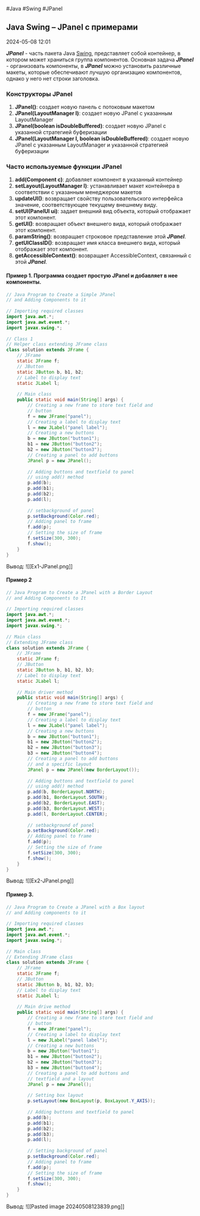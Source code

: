 #Java #Swing #JPanel

## Java Swing – JPanel с примерами

2024-05-08 12:01

**_JPanel_** - часть пакета Java [Swing](Swing), представляет собой контейнер, в котором может храниться группа компонентов. Основная задача **_JPanel_** - организовать компоненты, в **_JPanel_** можно установить различные макеты, которые обеспечивают лучшую организацию компонентов, однако у него нет строки заголовка.

### **Конструкторы JPanel** 

1. **JPanel()**: создает новую панель с потоковым макетом
2. **JPanel(LayoutManager l)**: создает новую JPanel с указанным LayoutManager
3. **JPanel(boolean isDoubleBuffered)**: создает новую JPanel с указанной стратегией буферизации
4. **JPanel(LayoutManager l, boolean isDoubleBuffered)**: создает новую JPanel с указанным LayoutManager и указанной стратегией буферизации

### **Часто используемые функции JPanel** 

1. **add(Component c)**: добавляет компонент в указанный контейнер
2. **setLayout(LayoutManager l)**: устанавливает макет контейнера в соответствии с указанным менеджером макетов
3. **updateUI()**: возвращает свойству пользовательского интерфейса значение, соответствующее текущему внешнему виду.
4. **setUI(PanelUI ui)**: задает внешний вид объекта, который отображает этот компонент.
5. **getUI()**: возвращает объект внешнего вида, который отображает этот компонент.
6. **paramString()**: возвращает строковое представление этой **_JPanel_**.
7. **getUIClassID()**: возвращает имя класса внешнего вида, который отображает этот компонент.
8. **getAccessibleContext()**: возвращает AccessibleContext, связанный с этой **_JPanel_**.

#### Пример 1. Программа создает простую JPanel и добавляет в нее компоненты.

```java
// Java Program to Create a Simple JPanel 
// and Adding Components to it 
  
// Importing required classes 
import java.awt.*; 
import java.awt.event.*; 
import javax.swing.*; 
  
// Class 1 
// Helper class extending JFrame class 
class solution extends JFrame { 
    // JFrame 
    static JFrame f; 
    // JButton 
    static JButton b, b1, b2; 
    // Label to display text 
    static JLabel l; 
  
    // Main class 
    public static void main(String[] args) { 
        // Creating a new frame to store text field and 
        // button 
        f = new JFrame("panel"); 
        // Creating a label to display text 
        l = new JLabel("panel label"); 
        // Creating a new buttons 
        b = new JButton("button1"); 
        b1 = new JButton("button2"); 
        b2 = new JButton("button3"); 
        // Creating a panel to add buttons 
        JPanel p = new JPanel(); 
  
        // Adding buttons and textfield to panel 
        // using add() method 
        p.add(b); 
        p.add(b1); 
        p.add(b2); 
        p.add(l); 
  
        // setbackground of panel 
        p.setBackground(Color.red); 
        // Adding panel to frame 
        f.add(p); 
        // Setting the size of frame 
        f.setSize(300, 300); 
        f.show(); 
    } 
}
```
Вывод:
![[Ex1-JPanel.png]]

#### Пример 2

```java
// Java Program to Create a JPanel with a Border Layout 
// and Adding Components to It 
  
// Importing required classes 
import java.awt.*; 
import java.awt.event.*; 
import javax.swing.*; 
  
// Main class 
// Extending JFrame class 
class solution extends JFrame { 
    // JFrame 
    static JFrame f; 
    // JButton 
    static JButton b, b1, b2, b3; 
    // Label to display text 
    static JLabel l; 
  
    // Main driver method 
    public static void main(String[] args) { 
        // Creating a new frame to store text field and 
        // button 
        f = new JFrame("panel"); 
        // Creating a label to display text 
        l = new JLabel("panel label"); 
        // Creating a new buttons 
        b = new JButton("button1"); 
        b1 = new JButton("button2"); 
        b2 = new JButton("button3"); 
        b3 = new JButton("button4"); 
        // Creating a panel to add buttons 
        // and a specific layout 
        JPanel p = new JPanel(new BorderLayout()); 
  
        // Adding buttons and textfield to panel 
        // using add() method 
        p.add(b, BorderLayout.NORTH); 
        p.add(b1, BorderLayout.SOUTH); 
        p.add(b2, BorderLayout.EAST); 
        p.add(b3, BorderLayout.WEST); 
        p.add(l, BorderLayout.CENTER); 
  
        // setbackground of panel 
        p.setBackground(Color.red); 
        // Adding panel to frame 
        f.add(p); 
        // Setting the size of frame 
        f.setSize(300, 300); 
        f.show(); 
    } 
}
```
Вывод:
![[Ex2-JPanel.png]]

#### Пример 3.

```java
// Java Program to Create a JPanel with a Box layout 
// and Adding components to it 
  
// Importing required classes 
import java.awt.*; 
import java.awt.event.*; 
import javax.swing.*; 
  
// Main class 
// Extending JFrame class 
class solution extends JFrame { 
    // JFrame 
    static JFrame f; 
    // JButton 
    static JButton b, b1, b2, b3; 
    // Label to display text 
    static JLabel l; 
  
    // Main drive method 
    public static void main(String[] args) { 
        // Creating a new frame to store text field and 
        // button 
        f = new JFrame("panel"); 
        // Creating a label to display text 
        l = new JLabel("panel label"); 
        // Creating a new buttons 
        b = new JButton("button1"); 
        b1 = new JButton("button2"); 
        b2 = new JButton("button3"); 
        b3 = new JButton("button4"); 
        // Creating a panel to add buttons and 
        // textfield and a layout 
        JPanel p = new JPanel(); 
  
        // Setting box layout 
        p.setLayout(new BoxLayout(p, BoxLayout.Y_AXIS)); 
  
        // Adding buttons and textfield to panel 
        p.add(b); 
        p.add(b1); 
        p.add(b2); 
        p.add(b3); 
        p.add(l); 
  
        // Setting background of panel 
        p.setBackground(Color.red); 
        // Adding panel to frame 
        f.add(p); 
        // Setting the size of frame 
        f.setSize(300, 300); 
        f.show(); 
    } 
}
```
Вывод:
![[Pasted image 20240508123839.png]]


